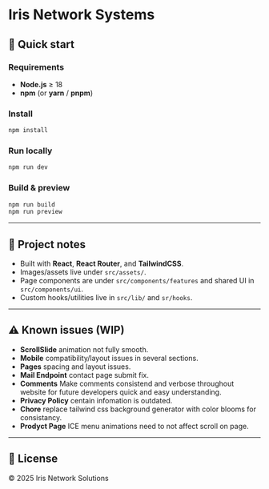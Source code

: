 # Iris Network Systems
## 🚀 Quick start

### Requirements
- **Node.js** ≥ 18
- **npm** (or **yarn** / **pnpm**)

### Install
```bash
npm install
```

### Run locally
```bash
npm run dev
```

### Build & preview
```bash
npm run build
npm run preview
```

---

## 📁 Project notes
- Built with **React**, **React Router**, and **TailwindCSS**.
- Images/assets live under `src/assets/`.
- Page components are under `src/components/features` and shared UI in `src/components/ui`.
- Custom hooks/utilities live in `src/lib/` and `sr/hooks`.

---

## ⚠️ Known issues (WIP)
- **ScrollSlide** animation not fully smooth.
- **Mobile** compatibility/layout issues in several sections.
- **Pages** spacing and layout issues.
- **Mail Endpoint** contact page submit fix.
- **Comments** Make comments consistend and verbose throughout website for future developers quick and easy understanding.
- **Privacy Policy** centain infomation is outdated.
- **Chore** replace tailwind css background generator with color blooms for consistancy.
- **Prodyct Page** ICE menu animations need to not affect scroll on page.

---

## 📄 License
© 2025 Iris Network Solutions
